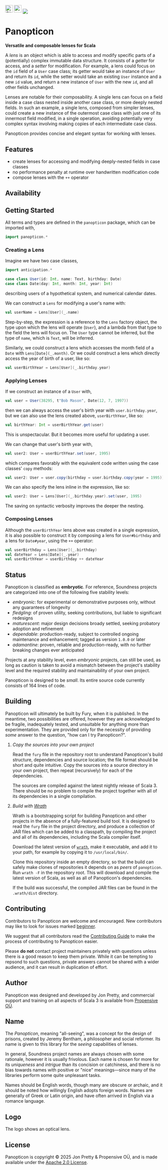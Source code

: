 [<img alt="GitHub Workflow" src="https://img.shields.io/github/actions/workflow/status/propensive/panopticon/main.yml?style=for-the-badge" height="24">](https://github.com/propensive/panopticon/actions)
[<img src="https://img.shields.io/discord/633198088311537684?color=8899f7&label=DISCORD&style=for-the-badge" height="24">](https://discord.com/invite/MBUrkTgMnA)
<img src="/doc/images/github.png" valign="middle">

# Panopticon

__Versatile and composable lenses for Scala__

A _lens_ is an object which is able to access and modify specific parts of a
(potentially) complex immutable data structure. It consists of a _getter_ for
access, and a _setter_ for modification. For example, a lens could focus on the
`id` field of a `User` case class; its getter would take an instance of `User`
and return its `id`, while the setter would take an existing `User` instance
and a new `id` value, and return a new instance of `User` with the new `id`,
and all other fields unchanged.

Lenses are notable for their composability. A single lens can focus on a field
inside a case class nested inside another case class, or more deeply nested
fields. In such an example, a single lens, composed from simpler lenses, could
create a new instance of the outermost case class with just one of its
innermost field modified, in a single operation, avoiding potentially very
complex syntax involving making copies of each intermediate case class.

Panopticon provides concise and elegant syntax for working with lenses.

## Features

- create lenses for accessing and modifying deeply-nested fields in case classes
- no performance penalty at runtime over handwritten modification code
- compose lenses with the `++` operator


## Availability





## Getting Started

All terms and types are defined in the `panopticon` package, which can be imported with,
```scala
import panopticon.*
```

### Creating a Lens

Imagine we have two case classes,
```scala
import anticipation.*

case class User(id: Int, name: Text, birthday: Date)
case class Date(day: Int, month: Int, year: Int)
```
describing users of a hypothetical system, and numerical calendar dates.

We can construct a `Lens` for modifying a user's name with:
```scala
val userName = Lens[User](_.name)
```

Step-by-step, the expression is a reference to the `Lens` factory object, the
type upon which the lens will operate (`User`), and a lambda from that type to
the field the lens will focus on. The `User` type cannot be inferred, but the
type of `name`, which is `Text`, will be inferred.

Similarly, we could construct a lens which accesses the month field of a `Date`
with `Lens[Date](_.month)`. Or we could construct a lens which directly access
the year of birth of a user, like so:
```scala
val userBirthYear = Lens[User](_.birthday.year)
```

### Applying Lenses

If we construct an instance of a `User` with,
```scala
val user = User(38295, t"Bob Mason", Date(12, 7, 1997))
```
then we can always access the user's birth year with `user.birthday.year`, but
we can also use the lens created above, `userBirthYear`, like so:
```scala
val birthYear: Int = userBirthYear.get(user)
```

This is unspectacular. But it becomes more useful for updating a user.

We can change that user's birth year with,
```scala
val user2: User = userBirthYear.set(user, 1995)
```
which compares favorably with the equivalent code written using the case
classes' `copy` methods:
```scala
val user2: User = user.copy(birthday = user.birthday.copy(year = 1995))
```

We can also specify the lens inline in the expression, like so:
```scala
val user2: User = Lens[User](_.birthday.year).set(user, 1995)
```

The saving on syntactic verbosity improves the deeper the nesting.

### Composing Lenses

Although the `userBirthYear` lens above was created in a single expression, it
is also possible to construct it by composing a lens for `User#birthday` and a
lens for `Date#year`, using the `++` operator:
```scala
val userBirthday = Lens[User](_.birthday)
val dateYear = Lens[Date](_.year)
val userBirthYear = userBirthday ++ dateYear
```






## Status

Panopticon is classified as __embryotic__. For reference, Soundness projects are
categorized into one of the following five stability levels:

- _embryonic_: for experimental or demonstrative purposes only, without any guarantees of longevity
- _fledgling_: of proven utility, seeking contributions, but liable to significant redesigns
- _maturescent_: major design decisions broady settled, seeking probatory adoption and refinement
- _dependable_: production-ready, subject to controlled ongoing maintenance and enhancement; tagged as version `1.0.0` or later
- _adamantine_: proven, reliable and production-ready, with no further breaking changes ever anticipated

Projects at any stability level, even _embryonic_ projects, can still be used,
as long as caution is taken to avoid a mismatch between the project's stability
level and the required stability and maintainability of your own project.

Panopticon is designed to be _small_. Its entire source code currently consists
of 164 lines of code.

## Building

Panopticon will ultimately be built by Fury, when it is published. In the
meantime, two possibilities are offered, however they are acknowledged to be
fragile, inadequately tested, and unsuitable for anything more than
experimentation. They are provided only for the necessity of providing _some_
answer to the question, "how can I try Panopticon?".

1. *Copy the sources into your own project*
   
   Read the `fury` file in the repository root to understand Panopticon's build
   structure, dependencies and source location; the file format should be short
   and quite intuitive. Copy the sources into a source directory in your own
   project, then repeat (recursively) for each of the dependencies.

   The sources are compiled against the latest nightly release of Scala 3.
   There should be no problem to compile the project together with all of its
   dependencies in a single compilation.

2. *Build with [Wrath](https://github.com/propensive/wrath/)*

   Wrath is a bootstrapping script for building Panopticon and other projects in
   the absence of a fully-featured build tool. It is designed to read the `fury`
   file in the project directory, and produce a collection of JAR files which can
   be added to a classpath, by compiling the project and all of its dependencies,
   including the Scala compiler itself.
   
   Download the latest version of
   [`wrath`](https://github.com/propensive/wrath/releases/latest), make it
   executable, and add it to your path, for example by copying it to
   `/usr/local/bin/`.

   Clone this repository inside an empty directory, so that the build can
   safely make clones of repositories it depends on as _peers_ of `panopticon`.
   Run `wrath -F` in the repository root. This will download and compile the
   latest version of Scala, as well as all of Panopticon's dependencies.

   If the build was successful, the compiled JAR files can be found in the
   `.wrath/dist` directory.

## Contributing

Contributors to Panopticon are welcome and encouraged. New contributors may like
to look for issues marked
[beginner](https://github.com/propensive/panopticon/labels/beginner).

We suggest that all contributors read the [Contributing
Guide](/contributing.md) to make the process of contributing to Panopticon
easier.

Please __do not__ contact project maintainers privately with questions unless
there is a good reason to keep them private. While it can be tempting to
repsond to such questions, private answers cannot be shared with a wider
audience, and it can result in duplication of effort.

## Author

Panopticon was designed and developed by Jon Pretty, and commercial support and
training on all aspects of Scala 3 is available from [Propensive
O&Uuml;](https://propensive.com/).



## Name

The _Panopticon_, meaning "all-seeing", was a concept for the design of
prisons, created by Jeremy Bentham, a philosopher and social reformer. Its name
is given to this library for the _seeing_ capabilities of lenses.

In general, Soundness project names are always chosen with some rationale,
however it is usually frivolous. Each name is chosen for more for its
_uniqueness_ and _intrigue_ than its concision or catchiness, and there is no
bias towards names with positive or "nice" meanings—since many of the libraries
perform some quite unpleasant tasks.

Names should be English words, though many are obscure or archaic, and it
should be noted how willingly English adopts foreign words. Names are generally
of Greek or Latin origin, and have often arrived in English via a romance
language.

## Logo

The logo shows an optical lens.

## License

Panopticon is copyright &copy; 2025 Jon Pretty & Propensive O&Uuml;, and
is made available under the [Apache 2.0 License](/license.md).

